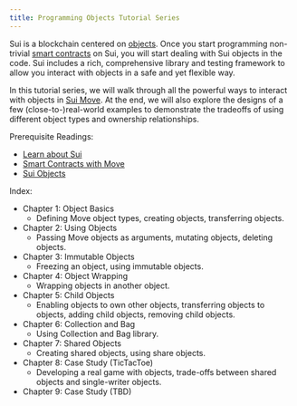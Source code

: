 ```yaml
---
title: Programming Objects Tutorial Series
---
```


Sui is a blockchain centered on [objects](../../build/objects.md). Once you start programming non-trivial [smart contracts](../../build/move.md) on Sui, you will start dealing with Sui objects in the code. Sui includes a rich, comprehensive library and testing framework to allow you interact with objects in a safe and yet flexible way.

In this tutorial series, we will walk through all the powerful ways to interact with objects in [Sui Move](../../learn/sui-move-diffs.md). At the end, we will also explore the designs of a few (close-to-)real-world examples to demonstrate the tradeoffs of using different object types and ownership relationships.

Prerequisite Readings:
- [Learn about Sui](../../learn/about-sui.md)
- [Smart Contracts with Move](../../build/move.md)
- [Sui Objects](../../build/objects.md)

Index:
- Chapter 1: Object Basics
  - Defining Move object types, creating objects, transferring objects.
- Chapter 2: Using Objects
  - Passing Move objects as arguments, mutating objects, deleting objects.
- Chapter 3: Immutable Objects
  - Freezing an object, using immutable objects.
- Chapter 4: Object Wrapping
  - Wrapping objects in another object.
- Chapter 5: Child Objects
  - Enabling objects to own other objects, transferring objects to objects, adding child objects, removing child objects.
- Chapter 6: Collection and Bag
  - Using Collection and Bag library.
- Chapter 7: Shared Objects
  - Creating shared objects, using share objects.
- Chapter 8: Case Study (TicTacToe)
  - Developing a real game with objects, trade-offs between shared objects and single-writer objects.
- Chapter 9: Case Study (TBD)
